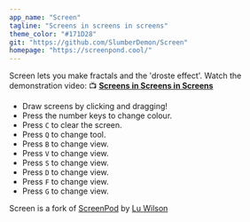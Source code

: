 ```yaml
---
app_name: "Screen"
tagline: "Screens in screens in screens"
theme_color: "#171D28"
git: "https://github.com/SlumberDemon/Screen"
homepage: "https://screenpond.cool/"
---
```


Screen lets you make fractals and the 'droste effect'. Watch the demonstration video: 📺 **[Screens in Screens in Screens](https://youtu.be/Q4OIcwt8vcE)**

- Draw screens by clicking and dragging!
- Press the number keys to change colour.
- Press `C` to clear the screen.
- Press `Q` to change tool.
- Press `B` to change view.
- Press `V` to change view.
- Press `S` to change view.
- Press `D` to change view.
- Press `F` to change view.
- Press `G` to change view.

Screen is a fork of [ScreenPod](https://github.com/TodePond/ScreenPond) by [Lu Wilson](https://github.com/TodePond)
